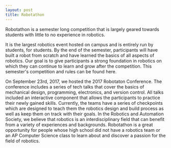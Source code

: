 ```yaml
---
layout: post
title: Robotathon
---
```


Robotathon is a semester long competition that is largely geared towards students with little to no experience in robotics.

It is the largest robotics event hosted on campus and is entirely run by students, for students. By the end of the semester, participants will have built a robot from scratch and have learned the basics of all aspects of robotics. Our goal is to give participants a strong foundation in robotics on which they can continue to learn and grow after the competition. This semester's competition and rules can be found here.

On September 23rd, 2017, we hosted the 2017 Robotaton Conference. The conference includes a series of tech talks that cover the basics of mechanical design, programming, electronics, and version control. All talks included an interactive component that allows the participants to practice their newly gained skills. Currently, the teams have a series of checkpoints which are designed to teach them the robotics design and build process as well as keep them on track with their goals. In the  Robotics and Automation Society, we believe that robotics is an interdisciplinary field that can benefit from a variety of experiences and backgrounds. Robotathon is a great opportunity for people whose high school did not have a robotics team or an AP Computer Science class to learn about and discover a passion for the field of robotics. 


